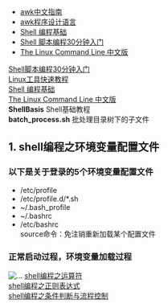 * [awk中文指南](http://awk.readthedocs.org/en/latest/index.html)
* [awk程序设计语言](https://github.com/wuzhouhui/awk)
* [Shell 编程基础](http://wiki.ubuntu.org.cn/Shell%E7%BC%96%E7%A8%8B%E5%9F%BA%E7%A1%80)
* [Shell 脚本编程30分钟入门](https://github.com/qinjx/30min_guides/blob/master/shell.md)
* [The Linux Command Line 中文版](http://billie66.github.io/TLCL/book/zh)

[Shell脚本编程30分钟入门](shell_tutorial.md)  
[Linux工具快速教程](https://github.com/me115/linuxtools_rst)  
[Shell 编程基础](http://wiki.ubuntu.org.cn/Shell%E7%BC%96%E7%A8%8B%E5%9F%BA%E7%A1%80)  
[The Linux Command Line 中文版](http://billie66.github.io/TLCL/book/zh)  
**ShellBasis** Shell基础教程   
**batch_process.sh** 批处理目录树下的子文件

## 1. shell编程之环境变量配置文件   
### 以下是关于登录的5个环境变量配置文件  
+ /etc/profile  
+ /etc/profile.d/*.sh  
+ ~/.bash_profile  
+ ~/.bashrc  
+ /etc/bashrc  
source命令：免注销重新加载某个配置文件  
### 正常启动过程，环境变量加载过程
![...](http://img.mukewang.com/55d6923000015a5112800720.jpg)
[shell编程之运算符](http://www.imooc.com/view/355)    
[shell编程之正则表达式](http://www.imooc.com/view/378)      
[shell编程之条件判断与流程控制](http://www.imooc.com/view/408)   